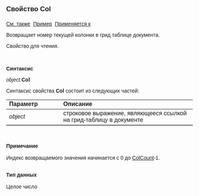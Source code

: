 <html>
<head>
<title>Документ\Грид-таблица\Col</title>
</head>

<body>

<p><strong><font size="4" face="Arial">Свойство Col<br>
<br>
</font></strong><font face="Arial"><a href="../AsGrid.html">См. также</a>&nbsp;
<u>Пример</u>&nbsp; <a href="../AsGrid.html">Применяется к</a></font></p>

<p class="label"><font face="Arial">Возвращает номер текущей колонки в 
грид таблице документа.</font></p>

<p class="label"><font face="Arial">Свойство для чтения.</font></p>

<p class="label">&nbsp;</p>

<p class="label"><font face="Arial"><b>Синтаксис</b></font></p>

<p><font face="Arial"><em>object.</em><strong>Col</strong></font></p>

<p><font face="Arial">Синтаксис свойства <strong>Col</strong>
состоит из следующих частей:</font></p>

<table border="1" cellPadding="5" cols="2" frame="below" rules="rows">
<TBODY>
  <tr vAlign="top">
    <td class="label" width="29%"><font face="Arial"><b>Параметр</b></font></td>
    <td class="label" width="71%"><font face="Arial"><strong>Описание</strong></font></td>
  </tr>
  <tr>
    <td width="29%"><font face="Arial"><em>object</em></font></td>
    <td width="71%"><font face="Arial">строковое выражение, являющееся 
	ссылкой на грид-таблицу в документе</font></td>
  </tr>
</TBODY>
</table>

<p class="label">&nbsp;</p>

<p class="label"><font face="Arial"><b>Примечание<br>
<br>
</b>Индекс возвращаемого значения начинается с 0 до <a href="ColCount.html">
ColCount</a>-1.<br>
<br>
</font></p>

<p class="label"><font face="Arial"><b>Тип данных<br>
<br>
</b>Целое число</font></p>
</body>
</html>
